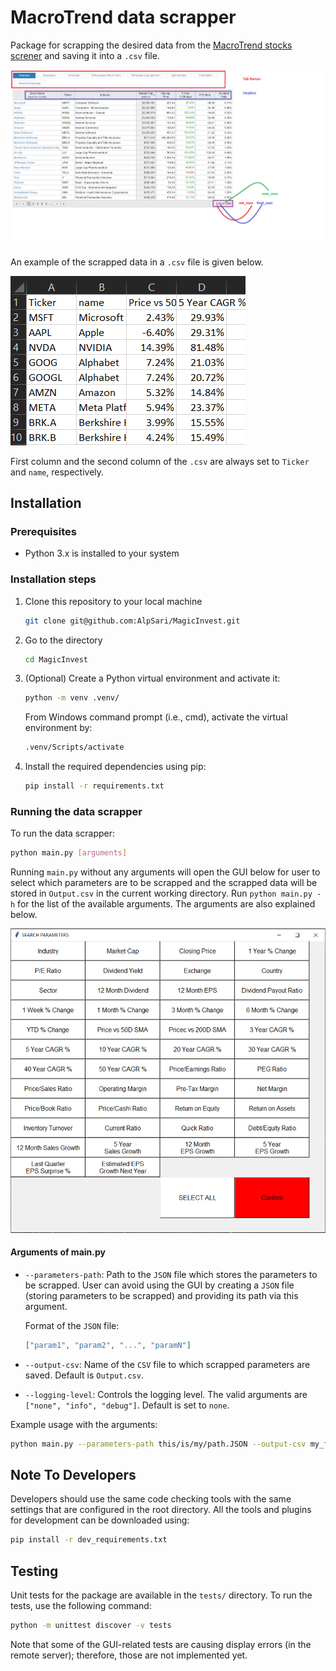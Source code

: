 # MacroTrend data scrapper

Package for scrapping the desired data from the [MacroTrend stocks screner](https://www.macrotrends.net/stocks/stock-screener) and saving it into a `.csv` file.

![alt text](readme_images/tableExplainer.png)

An example of the scrapped data in a `.csv` file is given below.

![alt text](readme_images/excel.PNG)

First column and the second column of the `.csv` are always
set to `Ticker` and `name`, respectively.

## Installation

### Prerequisites

- Python 3.x is installed to your system

### Installation steps

1. Clone this repository to your local machine

   ```bash
   git clone git@github.com:AlpSari/MagicInvest.git
   ```

2. Go to the directory

   ```bash
   cd MagicInvest
   ```

3. (Optional) Create a Python virtual environment and activate it:

   ```bash
   python -m venv .venv/
   ```

   From Windows command prompt (i.e., cmd), activate the virtual environment by:

   ```bash
   .venv/Scripts/activate
   ```

4. Install the required dependencies using pip:

   ```bash
   pip install -r requirements.txt
   ```

### Running the data scrapper

To run the data scrapper:

```bash
python main.py [arguments]
```

Running `main.py` without any arguments will open the GUI below for user to
select which parameters are to be scrapped and the scrapped data will be stored
in `Output.csv` in the current working directory. Run `python main.py -h` for
the list of the available arguments. The arguments are also explained below.

![alt text](readme_images/parameterGUI.PNG)

#### Arguments of main.py

- ` --parameters-path `: Path to the `JSON` file which stores the parameters to
be scrapped. User can avoid using the GUI by creating a `JSON` file (storing
parameters to be scrapped) and providing its path via this argument.

   Format of the `JSON` file:

   ```json
   ["param1", "param2", "...", "paramN"]
   ```

- ` --output-csv `: Name of the `CSV` file to which scrapped parameters are
  saved. Default is `Output.csv`.

- ` --logging-level `: Controls the logging level. The valid arguments are
  `["none", "info", "debug"]`. Default is set to `none`.

Example usage with the arguments:

```bash
python main.py --parameters-path this/is/my/path.JSON --output-csv my_file.csv --logging-level none
```

## Note To Developers

Developers should use the same code checking tools with the same settings that
are configured in the root directory. All the tools and plugins for development
can be downloaded using:

```bash
pip install -r dev_requirements.txt
```

## Testing

Unit tests for the package are available in the `tests/` directory. To run the tests, use the following command:

```bash
python -m unittest discover -v tests
```

Note that some of the GUI-related tests are causing display errors (in the remote server); therefore, those are not implemented yet.
